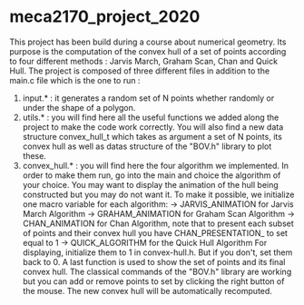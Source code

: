 # meca2170_project_2020

This project has been build during a course about numerical geometry. Its purpose is the computation of the convex hull of a set of points according to four different methods : Jarvis March, Graham Scan, Chan and Quick Hull. The project is composed of three different files in addition to the main.c file which is the one to run :

1. input.* : it generates a random set of N points whether randomly or under the shape of a polygon. 
2. utils.* : you will find here all the useful functions we added along the project to make the code work correctly. You will also find a new data structure convex_hull_t which takes as argument a set of N points, its convex hull as well as datas structure of the "BOV.h" library to plot these.
3. convex_hull.* : you will find here the four algorithm we implemented. In order to make them run, go into the main and choice the algorithm of your choice. You may want to display the animation of the hull being constructed but you may do not want it. To make it possible, we initialize one macro variable for each algorithm:
  → JARVIS_ANIMATION for Jarvis March Algorithm
  → GRAHAM_ANIMATION for Graham Scan Algorithm
  → CHAN_ANIMATION for Chan Algorithm, note that to present each subset of points and their convex hull you have CHAN_PRESENTATION_ to set equal to 1
  → QUICK_ALGORITHM for the Quick Hull Algorithm
For displaying, initialize them to 1 in convex-hull.h. But if you don't, set them back to 0.
A last function is used to show the set of points and its final convex hull. The classical commands of the "BOV.h" library are working but you can add or remove points to set by clicking the right button of the mouse. The new convex hull will be automatically recomputed.
